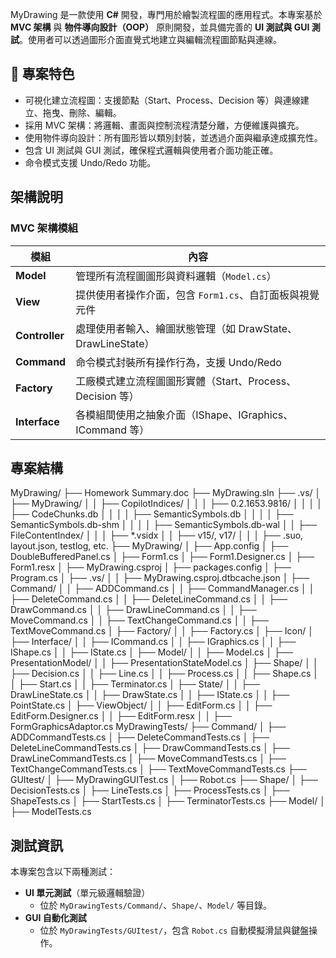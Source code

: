 MyDrawing 是一款使用 **C#** 開發，專門用於繪製流程圖的應用程式。本專案基於 **MVC 架構** 與 **物件導向設計（OOP）** 原則開發，並具備完善的 **UI 測試與 GUI 測試**。使用者可以透過圖形介面直覺式地建立與編輯流程圖節點與連線。

## 📌 專案特色

-  可視化建立流程圖：支援節點（Start、Process、Decision 等）與連線建立、拖曳、刪除、編輯。
-  採用 MVC 架構：將邏輯、畫面與控制流程清楚分離，方便維護與擴充。
-  使用物件導向設計：所有圖形皆以類別封裝，並透過介面與繼承達成擴充性。
-  包含 UI 測試與 GUI 測試，確保程式邏輯與使用者介面功能正確。
-  命令模式支援 Undo/Redo 功能。

##  架構說明

### MVC 架構模組

| 模組 | 內容 |
|------|------|
| **Model** | 管理所有流程圖圖形與資料邏輯（`Model.cs`） |
| **View** | 提供使用者操作介面，包含 `Form1.cs`、自訂面板與視覺元件 |
| **Controller** | 處理使用者輸入、繪圖狀態管理（如 DrawState、DrawLineState） |
| **Command** | 命令模式封裝所有操作行為，支援 Undo/Redo |
| **Factory** | 工廠模式建立流程圖圖形實體（Start、Process、Decision 等） |
| **Interface** | 各模組間使用之抽象介面（IShape、IGraphics、ICommand 等） |

##  專案結構
MyDrawing/
├── Homework Summary.doc
├── MyDrawing.sln
├── .vs/
│   ├── MyDrawing/
│   │   ├── CopilotIndices/
│   │   │   ├── 0.2.1653.9816/
│   │   │   │   ├── CodeChunks.db
│   │   │   │   ├── SemanticSymbols.db
│   │   │   │   ├── SemanticSymbols.db-shm
│   │   │   │   ├── SemanticSymbols.db-wal
│   │   ├── FileContentIndex/
│   │   │   ├── *.vsidx
│   │   ├── v15/, v17/
│   │   │   ├── .suo, layout.json, testlog, etc.
├── MyDrawing/
│   ├── App.config
│   ├── DoubleBufferedPanel.cs
│   ├── Form1.cs
│   ├── Form1.Designer.cs
│   ├── Form1.resx
│   ├── MyDrawing.csproj
│   ├── packages.config
│   ├── Program.cs
│   ├── .vs/
│   │   ├── MyDrawing.csproj.dtbcache.json
│   ├── Command/
│   │   ├── ADDCommand.cs
│   │   ├── CommandManager.cs
│   │   ├── DeleteCommand.cs
│   │   ├── DeleteLineCommand.cs
│   │   ├── DrawCommand.cs
│   │   ├── DrawLineCommand.cs
│   │   ├── MoveCommand.cs
│   │   ├── TextChangeCommand.cs
│   │   ├── TextMoveCommand.cs
│   ├── Factory/
│   │   ├── Factory.cs
│   ├── Icon/
│   ├── Interface/
│   │   ├── ICommand.cs
│   │   ├── IGraphics.cs
│   │   ├── IShape.cs
│   │   ├── IState.cs
│   ├── Model/
│   │   ├── Model.cs
│   ├── PresentationModel/
│   │   ├── PresentationStateModel.cs
│   ├── Shape/
│   │   ├── Decision.cs
│   │   ├── Line.cs
│   │   ├── Process.cs
│   │   ├── Shape.cs
│   │   ├── Start.cs
│   │   ├── Terminator.cs
│   ├── State/
│   │   ├── DrawLineState.cs
│   │   ├── DrawState.cs
│   │   ├── IState.cs
│   │   ├── PointState.cs
│   ├── ViewObject/
│   │   ├── EditForm.cs
│   │   ├── EditForm.Designer.cs
│   │   ├── EditForm.resx
│   │   ├── FormGraphicsAdaptor.cs
MyDrawingTests/
├── Command/
│   ├── ADDCommandTests.cs
│   ├── DeleteCommandTests.cs
│   ├── DeleteLineCommandTests.cs
│   ├── DrawCommandTests.cs
│   ├── DrawLineCommandTests.cs
│   ├── MoveCommandTests.cs
│   ├── TextChangeCommandTests.cs
│   ├── TextMoveCommandTests.cs
├── GUItest/
│   ├── MyDrawingGUITest.cs
│   ├── Robot.cs
├── Shape/
│   ├── DecisionTests.cs
│   ├── LineTests.cs
│   ├── ProcessTests.cs
│   ├── ShapeTests.cs
│   ├── StartTests.cs
│   ├── TerminatorTests.cs
├── Model/
│   ├── ModelTests.cs

## 測試資訊

本專案包含以下兩種測試：

- **UI 單元測試**（單元級邏輯驗證）
  - 位於 `MyDrawingTests/Command/`、`Shape/`、`Model/` 等目錄。
- **GUI 自動化測試**
  - 位於 `MyDrawingTests/GUItest/`，包含 `Robot.cs` 自動模擬滑鼠與鍵盤操作。
